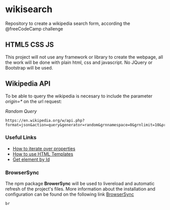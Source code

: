 # wikisearch
Repository to create a wikipedia search form, according the @freeCodeCamp challenge

## HTML5 CSS JS
This project will not use any framework or library to create the webpage, all the work will be done with plain html, css and javascript. No JQuery or Bootstrap will be used.

## Wikipedia API
To be able to query the wikipedia is necesary to include the parameter *origin=\** on the url request:

*Random Query*
```
https://en.wikipedia.org/w/api.php?format=json&action=query&generator=random&grnnamespace=0&grnlimit=10&prop=info|extracts&inprop=url&exintro=true&explaintext=true
```

### Useful Links
- [How to iterate over properties](http://2ality.com/2011/04/iterating-over-arrays-and-objects-in.html)
- [How to use HTML Templates](https://www.w3schools.com/tags/tag_template.asp)
- [Get element by Id](https://developer.mozilla.org/en-US/docs/Web/API/Document/getElementById)

### BrowserSync
The npm package **BrowerSync** will be used to livereload and automatic refresh of the project's files. More information about the installation and configuration can be found on the following link [BrowserSync](https://browsersync.io/)
```
br
```
